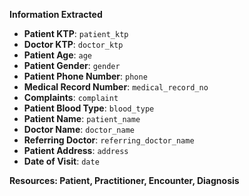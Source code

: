 **Information Extracted**
- **Patient KTP**: `patient_ktp`
- **Doctor KTP**: `doctor_ktp`
- **Patient Age**: `age`
- **Patient Gender**: `gender`
- **Patient Phone Number**: `phone`
- **Medical Record Number**: `medical_record_no`
- **Complaints**: `complaint`
- **Patient Blood Type**: `blood_type`
- **Patient Name**: `patient_name`
- **Doctor Name**: `doctor_name`
- **Referring Doctor**: `referring_doctor_name`
- **Patient Address**: `address`
- **Date of Visit**: `date`

**Resources: Patient, Practitioner, Encounter, Diagnosis**
